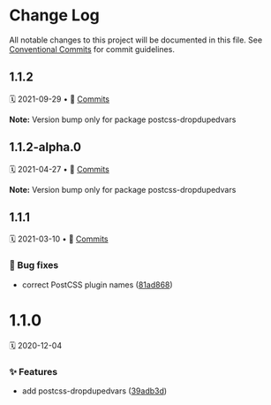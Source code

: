 # Change Log

All notable changes to this project will be documented in this file.
See [Conventional Commits](https://conventionalcommits.org) for commit guidelines.

<a name="1.1.2"></a>

## 1.1.2

🗓 2021-09-29 • 📝 [Commits](https://github.com/adobe/spectrum-css/compare/postcss-dropdupedvars@1.1.2-alpha.0...postcss-dropdupedvars@1.1.2)

**Note:** Version bump only for package postcss-dropdupedvars

<a name="1.1.2-alpha.0"></a>

## 1.1.2-alpha.0

🗓 2021-04-27 • 📝 [Commits](https://github.com/adobe/spectrum-css/compare/postcss-dropdupedvars@1.1.1...postcss-dropdupedvars@1.1.2-alpha.0)

**Note:** Version bump only for package postcss-dropdupedvars

<a name="1.1.1"></a>

## 1.1.1

🗓 2021-03-10 • 📝 [Commits](https://github.com/adobe/spectrum-css/compare/postcss-dropdupedvars@1.1.0...postcss-dropdupedvars@1.1.1)

### 🐛 Bug fixes

- correct PostCSS plugin names ([81ad868](https://github.com/adobe/spectrum-css/commit/81ad868))

<a name="1.1.0"></a>

# 1.1.0

🗓 2020-12-04

### ✨ Features

- add postcss-dropdupedvars ([39adb3d](https://github.com/adobe/spectrum-css/commit/39adb3d))
